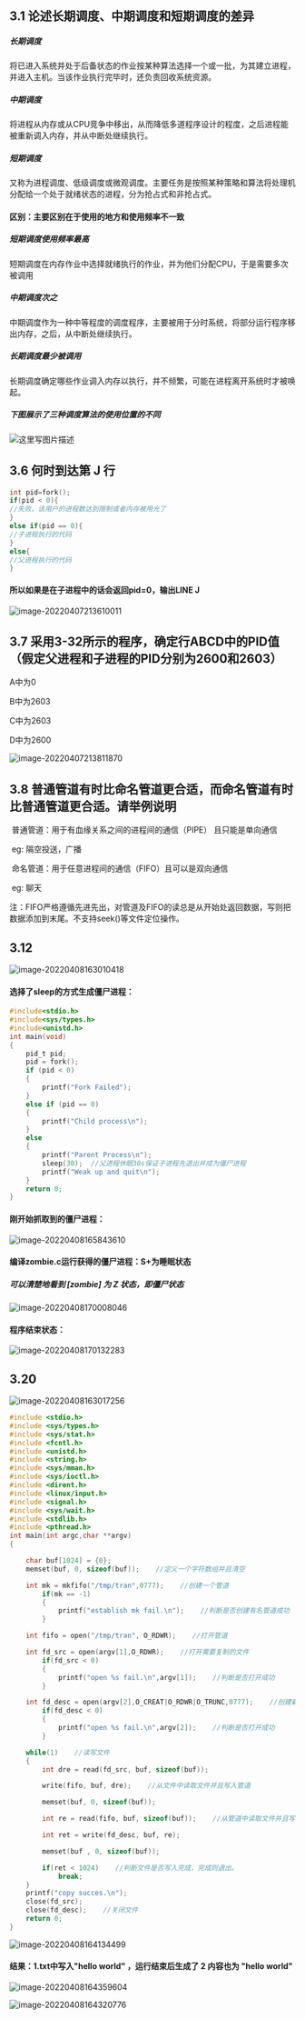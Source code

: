 

## 3.1 论述长期调度、中期调度和短期调度的差异

##### 长期调度

​	将已进入系统并处于后备状态的作业按某种算法选择一个或一批，为其建立进程，并进入主机。当该作业执行完毕时，还负责回收系统资源。

##### 中期调度

​	将进程从内存或从CPU竞争中移出，从而降低多道程序设计的程度，之后进程能被重新调入内存，并从中断处继续执行。

##### 短期调度

​	又称为进程调度、低级调度或微观调度。主要任务是按照某种策略和算法将处理机分配给一个处于就绪状态的进程，分为抢占式和非抢占式。

#### 区别：主要区别在于使用的地方和使用频率不一致

##### 短期调度使用频率最高

​	短期调度在内存作业中选择就绪执行的作业，并为他们分配CPU，于是需要多次被调用

##### 中期调度次之

​	中期调度作为一种中等程度的调度程序，主要被用于分时系统，将部分运行程序移出内存，之后，从中断处继续执行。

##### 长期调度最少被调用

​	长期调度确定哪些作业调入内存以执行，并不频繁，可能在进程离开系统时才被唤起。

##### 下图展示了三种调度算法的使用位置的不同

![这里写图片描述](https://img-blog.csdn.net/20151026170356243)

## 3.6 何时到达第 J 行

```c
int pid=fork();
if(pid < 0){
//失败，该用户的进程数达到限制或者内存被用光了
}
else if(pid == 0){
//子进程执行的代码
}
else{
//父进程执行的代码
}
```

#### 所以如果是在子进程中的话会返回pid=0，输出LINE J

![image-20220407213610011](C:\Users\张文沁\AppData\Roaming\Typora\typora-user-images\image-20220407213610011.png)

## 3.7 采用3-32所示的程序，确定行ABCD中的PID值（假定父进程和子进程的PID分别为2600和2603）

A中为0

B中为2603

C中为2603

D中为2600

![image-20220407213811870](C:\Users\张文沁\AppData\Roaming\Typora\typora-user-images\image-20220407213811870.png)

## 3.8 普通管道有时比命名管道更合适，而命名管道有时比普通管道更合适。请举例说明

​	普通管道：用于有血缘关系之间的进程间的通信（PIPE） 且只能是单向通信

​		eg: 隔空投送，广播

​	命名管道：用于任意进程间的通信（FIFO）且可以是双向通信

​		eg: 聊天

​	注：FIFO严格遵循先进先出，对管道及FIFO的读总是从开始处返回数据，写则把数据添加到末尾。不支持seek()等文件定位操作。

## 3.12

![image-20220408163010418](C:\Users\张文沁\AppData\Roaming\Typora\typora-user-images\image-20220408163010418.png)

#### 选择了sleep的方式生成僵尸进程：

```c
#include<stdio.h>
#include<sys/types.h>
#include<unistd.h>
int main(void)
{
    pid_t pid;
    pid = fork();
    if (pid < 0)
	{
		printf("Fork Failed");
	}
    else if (pid == 0)
	{
	    printf("Child process\n");
    }
    else
    {
        printf("Parent Process\n");
        sleep(30);  //父进程休眠30s保证子进程先退出并成为僵尸进程
        printf("Weak up and quit\n");
    }
    return 0;
}
```

#### 刚开始抓取到的僵尸进程：

![image-20220408165843610](C:\Users\张文沁\AppData\Roaming\Typora\typora-user-images\image-20220408165843610.png)

#### 编译zombie.c运行获得的僵尸进程：S+为睡眠状态

##### 	可以清楚地看到 [zombie] 为 Z 状态，即僵尸状态

![image-20220408170008046](C:\Users\张文沁\AppData\Roaming\Typora\typora-user-images\image-20220408170008046.png)

#### 程序结束状态：

![image-20220408170132283](C:\Users\张文沁\AppData\Roaming\Typora\typora-user-images\image-20220408170132283.png)

## 3.20

![image-20220408163017256](C:\Users\张文沁\AppData\Roaming\Typora\typora-user-images\image-20220408163017256.png)

```c
#include <stdio.h>
#include <sys/types.h>
#include <sys/stat.h>
#include <fcntl.h>
#include <unistd.h>
#include <string.h>
#include <sys/mman.h>
#include <sys/ioctl.h>
#include <dirent.h>
#include <linux/input.h>
#include <signal.h>
#include <sys/wait.h>
#include <stdlib.h>
#include <pthread.h>
int main(int argc,char **argv)
{

    char buf[1024] = {0};
    memset(buf, 0, sizeof(buf));    //定义一个字符数组并且清空

    int mk = mkfifo("/tmp/tran",0777);    //创建一个管道
        if(mk == -1)
        {
            printf("establish mk fail.\n");    //判断是否创建有名管道成功
        }

    int fifo = open("/tmp/tran", O_RDWR);    //打开管道

    int fd_src = open(argv[1],O_RDWR);    //打开需要复制的文件
        if(fd_src < 0)
        {
            printf("open %s fail.\n",argv[1]);    //判断是否打开成功
        }

    int fd_desc = open(argv[2],O_CREAT|O_RDWR|O_TRUNC,0777);    //创建新的文件
        if(fd_desc < 0)
        {
            printf("open %s fail.\n",argv[2]);    //判断是否打开成功
        }

    while(1)    //读写文件
    {
        int dre = read(fd_src, buf, sizeof(buf));

        write(fifo, buf, dre);    //从文件中读取文件并且写入管道

        memset(buf, 0, sizeof(buf));

        int re = read(fifo, buf, sizeof(buf));    //从管道中读取文件并且写入新的文件中

        int ret = write(fd_desc, buf, re);

        memset(buf , 0, sizeof(buf));

        if(ret < 1024)    //判断文件是否写入完成，完成则退出。
            break;
    }
    printf("copy succes.\n");
	close(fd_src);	
	close(fd_desc);    //关闭文件
	return 0;
}
```



![image-20220408164134499](C:\Users\张文沁\AppData\Roaming\Typora\typora-user-images\image-20220408164134499.png)



#### 结果：1.txt中写入"hello world" ，运行结束后生成了 2 内容也为 "hello world"

![image-20220408164359604](C:\Users\张文沁\AppData\Roaming\Typora\typora-user-images\image-20220408164359604.png)

![image-20220408164320776](C:\Users\张文沁\AppData\Roaming\Typora\typora-user-images\image-20220408164320776.png)